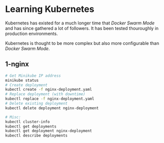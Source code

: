 # Learning Kubernetes

Kubernetes has existed for a much longer time that *Docker Swarm Mode* and has since gathered a lot of followers. It has been tested thouroughly in production environments.

Kubernetes is thought to be more complex but also more configurable than *Docker Swarm Mode*.

## 1-nginx

```sh
# Get Minikube IP address
minikube status
# Create deployment
kubectl create -f nginx-deployment.yaml
# Replace deployment (with downtime)
kubectl replace -f nginx-deployment.yaml
# Delete existing deployment
kubectl delete deployment nginx-deployment

# Misc:
kubectl cluster-info
kubectl get deployments
kubectl get deployment nginx-deployment
kubectl describe deployments
```
